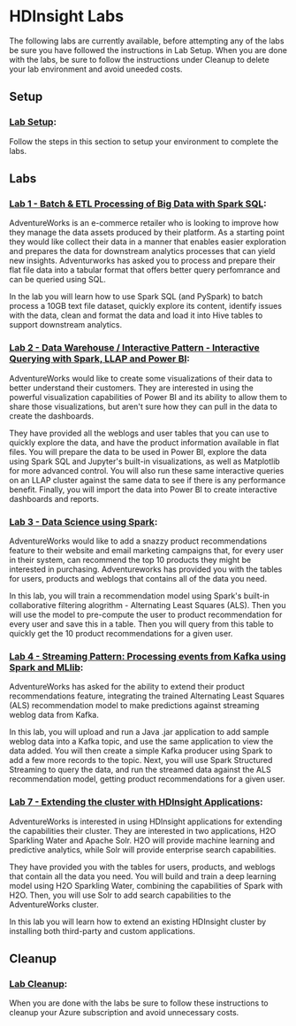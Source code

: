 # HDInsight Labs

The following labs are currently available, before attempting any of the labs be sure you have followed the instructions in Lab Setup. When you are done with the labs, be sure to follow the instructions under Cleanup to delete your lab environment and avoid uneeded costs.

## Setup
### [Lab Setup](Setup/Environment-Setup.md): 
Follow the steps in this section to setup your environment to complete the labs.

## Labs
### [Lab 1 - Batch & ETL Processing of Big Data with Spark SQL](Labs/Lab01/Lab01.md): 
AdventureWorks is an e-commerce retailer who is looking to improve how they manage the data assets produced by their platform. As a starting point they would like collect their data in a manner that enables easier exploration and prepares the data for downstream analytics processes that can yield new insights. Adventurworks has asked you to process and prepare their flat file data into a tabular format that offers better query perfomrance and can be queried using SQL.

In the lab you will learn how to use Spark SQL (and PySpark) to batch process a 10GB text file dataset, quickly explore its content, identify issues with the data, clean and format the data and load it into Hive tables to support downstream analytics.

### [Lab 2 - Data Warehouse / Interactive Pattern - Interactive Querying with Spark, LLAP and Power BI](Labs/Lab02/Lab02.md):
AdventureWorks would like to create some visualizations of their data to better understand their customers. They are interested in using the powerful visualization capabilities of Power BI and its ability to allow them to share those visualizations, but aren't sure how they can pull in the data to create the dashboards.

They have provided all the weblogs and user tables that you can use to quickly explore the data, and have the product information available in flat files. You will prepare the data to be used in Power BI, explore the data using Spark SQL and Jupyter's built-in visualizations, as well as Matplotlib for more advanced control. You will also run these same interactive queries on an LLAP cluster against the same data to see if there is any performance benefit. Finally, you will import the data into Power BI to create interactive dashboards and reports.

### [Lab 3 - Data Science using Spark](Labs/Lab03/Lab03.md):
AdventureWorks would like to add a snazzy product recommendations feature to their website and email marketing campaigns that, for every user in their system, can recommend the top 10 products they might be interested in purchasing. Adventureworks has provided you with the tables for users, products and weblogs that contains all of the data you need.

In this lab, you will train a recommendation model using Spark's built-in collaborative filtering alogrithm - Alternating Least Squares (ALS). Then you will use the model to pre-compute the user to product recommendation for every user and save this in a table. Then you will query from this table to quickly get the 10 product recommendations for a given user.

### [Lab 4 - Streaming Pattern: Processing events from Kafka using Spark and MLlib](Labs/Lab04/Lab04.md):
AdventureWorks has asked for the ability to extend their product recommendations feature, integrating the trained Alternating Least Squares (ALS) recommendation model to make predictions against streaming weblog data from Kafka.

In this lab, you will upload and run a Java .jar application to add sample weblog data into a Kafka topic, and use the same application to view the data added. You will then create a simple Kafka producer using Spark to add a few more records to the topic. Next, you will use Spark Structured Streaming to query the data, and run the streamed data against the ALS recommendation model, getting product recommendations for a given user.


### [Lab 7 - Extending the cluster with HDInsight Applications](Labs/Lab07/Lab07.md):
AdventureWorks is interested in using HDInsight applications for extending the capabilities their cluster. They are interested in two applications, H2O Sparkling Water and Apache Solr. H2O will provide machine learning and predictive analytics, while Solr will provide enterprise search capabilities.

They have provided you with the tables for users, products, and weblogs that contain all the data you need. You will build and train a deep learning model using H2O Sparkling Water, combining the capabilities of Spark with H2O. Then, you will use Solr to add search capabilities to the AdventureWorks cluster.

In this lab you will learn how to extend an existing HDInsight cluster by installing both third-party and custom applications.

## Cleanup
### [Lab Cleanup](Setup/Environment-Cleanup.md): 
When you are done with the labs be sure to follow these instructions to cleanup your Azure subscription and avoid unnecessary costs.

